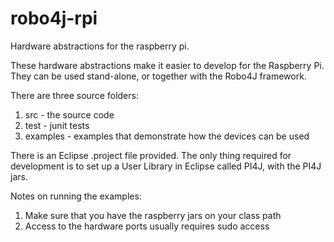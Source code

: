 # robo4j-rpi
Hardware abstractions for the raspberry pi.

These hardware abstractions make it easier to develop for the Raspberry Pi. They can be used stand-alone, or together with the Robo4J framework. 


There are three source folders:

1. src - the source code
2. test - junit tests
3. examples - examples that demonstrate how the devices can be used

There is an Eclipse .project file provided. The only thing required for development is to set up a User Library in Eclipse called PI4J, with the PI4J jars.


Notes on running the examples:

1. Make sure that you have the raspberry jars on your class path
2. Access to the hardware ports usually requires sudo access